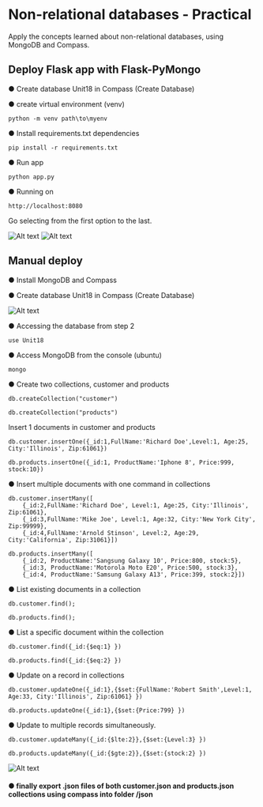 # Non-relational databases - Practical

Apply the concepts learned about non-relational databases, using MongoDB and Compass.

## Deploy Flask app with Flask-PyMongo
● Create database Unit18 in Compass (Create Database)

● create virtual environment (venv)
```
python -m venv path\to\myenv
```
● Install requirements.txt dependencies
```
pip install -r requirements.txt 
```
● Run app
```
python app.py
```
● Running on 
```
http://localhost:8080
```
Go selecting from the first option to the last.

![Alt text](https://res.cloudinary.com/dimgzkmps/image/upload/v1669055333/flaskAp_ktkwyw.png)
![Alt text](https://res.cloudinary.com/dimgzkmps/image/upload/v1669056415/mongodb_qlldyg.png)
## Manual deploy
● Install MongoDB and Compass

● Create database Unit18 in Compass (Create Database)

![Alt text](https://res.cloudinary.com/dimgzkmps/image/upload/v1668463923/uni18_lntqpy.png)

● Accessing the database from step 2
```
use Unit18
```
● Access MongoDB from the console (ubuntu)
```
mongo
```

● Create two collections, customer and products
```
db.createCollection("customer")

db.createCollection("products")
```
Insert 1 documents in customer and products
```
db.customer.insertOne({_id:1,FullName:'Richard Doe',Level:1, Age:25, City:'Illinois', Zip:61061})

db.products.insertOne({_id:1, ProductName:'Iphone 8', Price:999, stock:10})
```

● Insert multiple documents with one command in collections
```
db.customer.insertMany([
	{_id:2,FullName:'Richard Doe', Level:1, Age:25, City:'Illinois', Zip:61061},
	{_id:3,FullName:'Mike Joe', Level:1, Age:32, City:'New York City', Zip:99999},
	{_id:4,FullName:'Arnold Stinson', Level:2, Age:29, City:'California', Zip:31061}])

db.products.insertMany([
	{_id:2, ProductName:'Sangsung Galaxy 10', Price:800, stock:5},
	{_id:3, ProductName:'Motorola Moto E20', Price:500, stock:3},
	{_id:4, ProductName:'Samsung Galaxy A13', Price:399, stock:2}])
```
● List existing documents in a collection
```
db.customer.find();

db.products.find();
```
● List a specific document within the collection
```
db.customer.find({_id:{$eq:1} })

db.products.find({_id:{$eq:2} })
```
● Update on a record in collections
```
db.customer.updateOne({_id:1},{$set:{FullName:'Robert Smith',Level:1, Age:33, City:'Illinois', Zip:61061} })

db.products.updateOne({_id:1},{$set:{Price:799} })
```
● Update to multiple records simultaneously.
```
db.customer.updateMany({_id:{$lte:2}},{$set:{Level:3} })

db.products.updateMany({_id:{$gte:2}},{$set:{stock:2} })
```
![Alt text](https://res.cloudinary.com/dimgzkmps/image/upload/v1668463936/mongo_fz68b4.png)
#### ● finally export .json files of both customer.json and products.json collections using compass into folder /json
